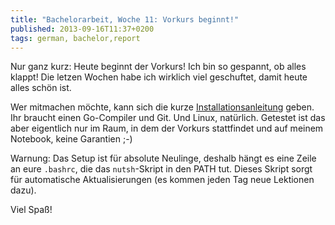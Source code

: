 ```yaml
---
title: "Bachelorarbeit, Woche 11: Vorkurs beginnt!"
published: 2013-09-16T11:37+0200
tags: german, bachelor,report
---
```


Nur ganz kurz: Heute beginnt der Vorkurs! Ich bin so gespannt, ob alles klappt! Die letzen Wochen habe ich wirklich viel geschuftet, damit heute alles schön ist.

Wer mitmachen möchte, kann sich die kurze [Installationsanleitung](http://nutsh.morr.cc/) geben. Ihr braucht einen Go-Compiler und Git. Und Linux, natürlich. Getestet ist das aber eigentlich nur im Raum, in dem der Vorkurs stattfindet und auf meinem Notebook, keine Garantien ;-)

Warnung: Das Setup ist für absolute Neulinge, deshalb hängt es eine Zeile an eure `.bashrc`, die das `nutsh`-Skript in den PATH tut. Dieses Skript sorgt für automatische Aktualisierungen (es kommen jeden Tag neue Lektionen dazu).

Viel Spaß!
